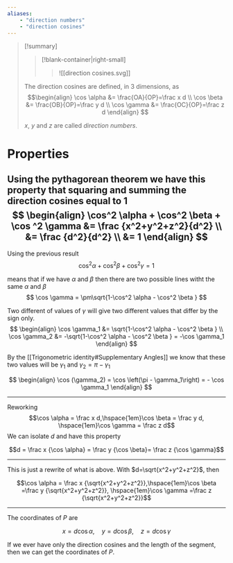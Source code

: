 ```yaml
---
aliases:
    - "direction numbers"
    - "direction cosines"
---
```

> [!summary]
> > [!blank-container|right-small]
> > > ![[direction cosines.svg]]
> 
> The direction cosines are defined, in 3 dimensions, as
> $$\begin{align}
> \cos \alpha &= \frac{OA}{OP}=\frac x d \\
> \cos \beta &= \frac{OB}{OP}=\frac y d \\
> \cos \gamma &= \frac{OC}{OP}=\frac z d
> \end{align}
> $$
> 
> $x$, $y$ and $z$ are called *direction numbers*. 
> 

# Properties
Using the pythagorean theorem we have this property that squaring and summing the direction cosines equal to 1
$$
\begin{align}
\cos^2 \alpha + \cos^2 \beta + \cos ^2 \gamma &= \frac {x^2+y^2+z^2}{d^2} \\
&= \frac {d^2}{d^2} \\
&= 1
\end{align}
$$
---------

Using the previous result
$$
\cos^2 \alpha + \cos^2 \beta + \cos ^2 \gamma = 1
$$

means that if we have $\alpha$ and $\beta$ then there are two possible lines witht the same $\alpha$ and $\beta$
$$
\cos \gamma = \pm\sqrt{1-\cos^2 \alpha - \cos^2 \beta  }
$$

Two different of values of $\gamma$ will give two different values that differ by the sign only. 
$$
\begin{align}
\cos \gamma_1 &= \sqrt{1-\cos^2 \alpha - \cos^2 \beta  } \\
\cos \gamma_2 &= -\sqrt{1-\cos^2 \alpha - \cos^2 \beta  } = -\cos \gamma_1
\end{align}
$$

By the [[Trigonometric identity#Supplementary Angles]] we know that these two values will be $\gamma_1$ and $\gamma_2=\pi - \gamma_1$ 

$$
\begin{align}
\cos (\gamma_2) = \cos \left(\pi - \gamma_1\right) = - \cos \gamma_1
\end{align}
$$

---------
Reworking 
$$\cos \alpha = \frac x d,\hspace{1em}\cos \beta = \frac y d, \hspace{1em}\cos \gamma = \frac z d$$
We can isolate $d$ and have this property

$$d = \frac x {\cos \alpha} = \frac y {\cos \beta}= \frac z {\cos \gamma}$$

---------

This is just a rewrite of what is above. With $d=\sqrt{x^2+y^2+z^2}$, then

$$\cos \alpha = \frac x {\sqrt{x^2+y^2+z^2}},\hspace{1em}\cos \beta =\frac y {\sqrt{x^2+y^2+z^2}}, \hspace{1em}\cos \gamma =\frac z {\sqrt{x^2+y^2+z^2}}$$

---------

The coordinates of $P$ are

$$
x=d\cos\alpha, \hspace{1em}y=d\cos\beta, \hspace{1em}z=d\cos\gamma
$$

If we ever have only the direction cosines and the length of the segment, then we can get the coordinates of $P$. 
